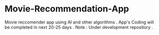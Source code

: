 # Movie-Recommendation-App
Movie reccomender app using AI and other algorithms .  App's Coding will be completed in next 20-25 days .    Note  :  Under development repository . 

